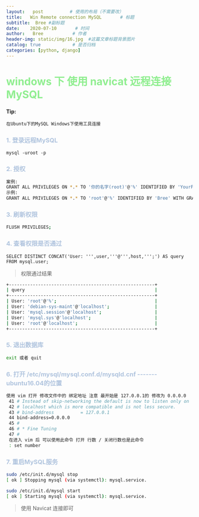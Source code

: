 ```yaml
---
layout:   post          # 使用的布局（不需要改）
title:   Win Remote connection MySQL       # 标题 
subtitle:  Bree #副标题
date:    2020-07-10       # 时间
author:   Bree           # 作者
header-img: static/img/16.jpg  #这篇文章标题背景图片
catalog: true            # 是否归档
categories: [python, django]
---
```


# <font color="LightGreen">windows 下 使用 navicat 远程连接MySQL</font>

#### Tip:

```s
在Ubuntu下的MySQL Windows下使用工具连接
```



###  <font color=" LightSteelBlue ">1. 登录远程MySQL</font>

```shell
mysql -uroot -p
```

###  <font color=" LightSteelBlue ">2. 授权</font>

```bash
案例:
GRANT ALL PRIVILEGES ON *.* TO '你的名字(root)'@'%' IDENTIFIED BY 'YourPassword' WITH GRANT OPTION;
示例:
GRANT ALL PRIVILEGES ON *.* TO 'root'@'%' IDENTIFIED BY 'Bree' WITH GRANT OPTION;
```

###  <font color=" LightSteelBlue ">3. 刷新权限</font>

```bash
FLUSH PRIVILEGES;
```

###  <font color=" LightSteelBlue ">4. 查看权限是否通过</font>

```shell
SELECT DISTINCT CONCAT('User: ''',user,'''@''',host,''';') AS query FROM mysql.user;
```



> 权限通过结果

```bash
+-------------------------------------------------------+
| query                                                 |
+-------------------------------------------------------+
| User: 'root'@'%';                                     |
| User: 'debian-sys-maint'@'localhost';                 |
| User: 'mysql.session'@'localhost';                    |
| User: 'mysql.sys'@'localhost';                        |
| User: 'root'@'localhost';                             |
+-------------------------------------------------------+
```

###  <font color=" LightSteelBlue ">5. 退出数据库</font>

```bash
exit 或者 quit
```

###  <font color=" LightSteelBlue ">6. 打开 /etc/mysql/mysql.conf.d/mysqld.cnf  ------- ubuntu16.04的位置</font>

```bash
使用 vim 打开 修改文件中的 绑定地址 注意 最开始是 127.0.0.1的 修改为 0.0.0.0
 41 # Instead of skip-networking the default is now to listen only on
 42 # localhost which is more compatible and is not less secure.
 43 # bind-address          = 127.0.0.1
 44 bind-address=0.0.0.0
 45 #
 46 # * Fine Tuning
 47 #
 在进入 vim 后 可以使用此命令 打开 行数 / 关闭行数也是此命令
 : set number
```

###  <font color=" LightSteelBlue ">7. 重启MySQL服务</font>

```bash
sudo /etc/init.d/mysql stop
[ ok ] Stopping mysql (via systemctl): mysql.service.

sudo /etc/init.d/mysql start
[ ok ] Starting mysql (via systemctl): mysql.service.
```

> 使用 Navicat 连接即可